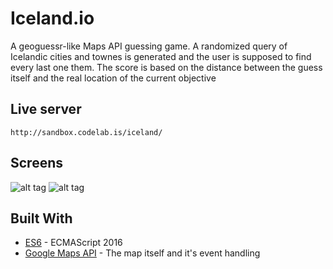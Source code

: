 # Iceland.io
A geoguessr-like Maps API guessing game. A randomized query of Icelandic cities and townes is generated
and the user is supposed to find every last one them. The score is based on the distance between the guess itself and the real location of the current objective

## Live server
```
http://sandbox.codelab.is/iceland/
```

## Screens
![alt tag](https://i.gyazo.com/23416f89edb9878606c588bee3900044.jpg)
![alt tag](https://i.gyazo.com/90b13a7656c4e56cbd82fa10d7b5bef0.jpg)

## Built With
* [ES6](https://maven.apache.org/) - ECMAScript 2016
* [Google Maps API](https://developers.google.com/maps/) - The map itself and it's event handling
